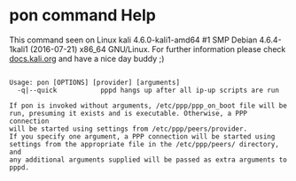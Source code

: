 # pon command Help
 
 This command seen on Linux kali 4.6.0-kali1-amd64 #1 SMP Debian 4.6.4-1kali1 (2016-07-21) x86_64 GNU/Linux. For further information please check [docs.kali.org](docs.kali.org) and have a nice day buddy ;) 

~~~

Usage: pon [OPTIONS] [provider] [arguments]
  -q|--quick           pppd hangs up after all ip-up scripts are run

If pon is invoked without arguments, /etc/ppp/ppp_on_boot file will be
run, presuming it exists and is executable. Otherwise, a PPP connection
will be started using settings from /etc/ppp/peers/provider.
If you specify one argument, a PPP connection will be started using
settings from the appropriate file in the /etc/ppp/peers/ directory, and
any additional arguments supplied will be passed as extra arguments to
pppd.


~~~
